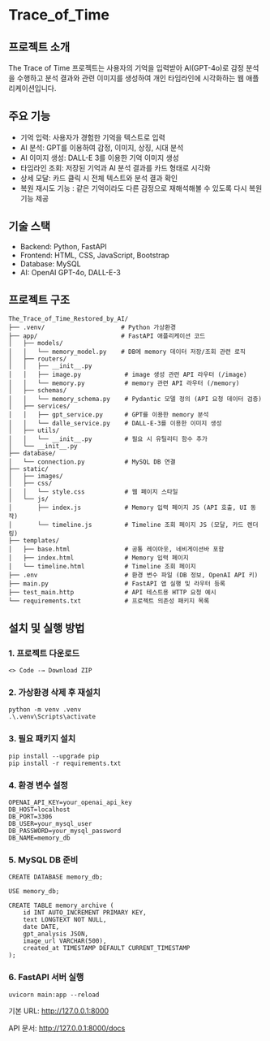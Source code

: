 # Trace_of_Time

## 프로젝트 소개
The Trace of Time 프로젝트는 사용자의 기억을 입력받아 AI(GPT-4o)로 감정 분석을 수행하고
분석 결과와 관련 이미지를 생성하여 개인 타임라인에 시각화하는 웹 애플리케이션입니다.

## 주요 기능
- 기억 입력: 사용자가 경험한 기억을 텍스트로 입력
- AI 분석: GPT를 이용하여 감정, 이미지, 상징, 시대 분석
- AI 이미지 생성: DALL-E 3를 이용한 기억 이미지 생성
- 타임라인 조회: 저장된 기억과 AI 분석 결과를 카드 형태로 시각화
- 상세 모달: 카드 클릭 시 전체 텍스트와 분석 결과 확인
- 복원 재시도 기능 : 같은 기억이라도 다른 감정으로 재해석해볼 수 있도록 다시 복원 기능 제공

## 기술 스택
- Backend: Python, FastAPI
- Frontend: HTML, CSS, JavaScript, Bootstrap
- Database: MySQL
- AI: OpenAI GPT-4o, DALL-E-3

## 프로젝트 구조
```
The_Trace_of_Time_Restored_by_AI/
├── .venv/                     # Python 가상환경
├── app/                       # FastAPI 애플리케이션 코드
│   ├── models/
│   │   └── memory_model.py    # DB에 memory 데이터 저장/조회 관련 로직
│   ├── routers/
│   │   ├── __init__.py
│   │   ├── image.py            # image 생성 관련 API 라우터 (/image)
│   │   └── memory.py           # memory 관련 API 라우터 (/memory)
│   ├── schemas/
│   │   └── memory_schema.py    # Pydantic 모델 정의 (API 요청 데이터 검증)
│   ├── services/
│   │   ├── gpt_service.py      # GPT를 이용한 memory 분석
│   │   └── dalle_service.py    # DALL-E-3를 이용한 이미지 생성
│   ├── utils/
│   │   └── __init__.py         # 필요 시 유틸리티 함수 추가
│   └── __init__.py
├── database/
│   └── connection.py           # MySQL DB 연결
├── static/
│   ├── images/
│   ├── css/
│   │   └── style.css           # 웹 페이지 스타일
│   └── js/
│       ├── index.js            # Memory 입력 페이지 JS (API 호출, UI 동작)
│       └── timeline.js         # Timeline 조회 페이지 JS (모달, 카드 렌더링)
├── templates/
│   ├── base.html               # 공통 레이아웃, 네비게이션바 포함
│   ├── index.html              # Memory 입력 페이지
│   └── timeline.html           # Timeline 조회 페이지
├── .env                        # 환경 변수 파일 (DB 정보, OpenAI API 키)
├── main.py                     # FastAPI 앱 실행 및 라우터 등록
├── test_main.http              # API 테스트용 HTTP 요청 예시
└── requirements.txt            # 프로젝트 의존성 패키지 목록
```

## 설치 및 실행 방법
### 1. 프로젝트 다운로드
```
<> Code -→ Download ZIP
```

### 2. 가상환경 삭제 후 재설치
```
python -m venv .venv
.\.venv\Scripts\activate
```

### 3. 필요 패키지 설치
```
pip install --upgrade pip
pip install -r requirements.txt
```

### 4. 환경 변수 설정
```
OPENAI_API_KEY=your_openai_api_key
DB_HOST=localhost
DB_PORT=3306
DB_USER=your_mysql_user
DB_PASSWORD=your_mysql_password
DB_NAME=memory_db
```

### 5. MySQL DB 준비
```
CREATE DATABASE memory_db;

USE memory_db;

CREATE TABLE memory_archive (
    id INT AUTO_INCREMENT PRIMARY KEY,
    text LONGTEXT NOT NULL,
    date DATE,
    gpt_analysis JSON,
    image_url VARCHAR(500),
    created_at TIMESTAMP DEFAULT CURRENT_TIMESTAMP
);
```

### 6. FastAPI 서버 실행
```
uvicorn main:app --reload
```
기본 URL: http://127.0.0.1:8000

API 문서: http://127.0.0.1:8000/docs
